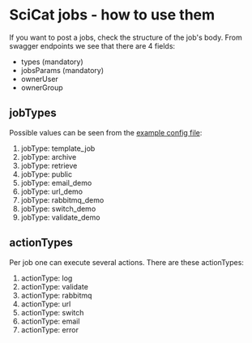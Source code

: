 # SciCat jobs - how to use them 

If you want to post a jobs, check the structure of the job's body. From swagger endpoints we see that there are 4 fields:

 * types (mandatory)
 * jobsParams (mandatory)
 * ownerUser
 * ownerGroup


## **jobTypes**

Possible values can be seen from the [example config file](https://github.com/SciCatProject/scicat-backend-next/blob/master/jobConfig.example.yaml):

1. jobType: template_job
2. jobType: archive
3. jobType: retrieve
4. jobType: public
5. jobType: email_demo
6. jobType: url_demo
7. jobType: rabbitmq_demo
8. jobType: switch_demo
9. jobType: validate_demo


## **actionTypes**

Per job one can execute several actions. There are these actionTypes:

1.  actionType: log
2.  actionType: validate
3.  actionType: rabbitmq
4.  actionType: url
5.  actionType: switch
6.  actionType: email
7.  actionType: error
